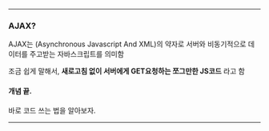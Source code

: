 
---

### AJAX?

AJAX는 (Asynchronous Javascript And XML)의 약자로 서버와 비동기적으로 데이터를 주고받는 자바스크립트를 의미함

조금 쉽게 말해서, **새로고침 없이 서버에게 GET요청하는 쪼그만한 JS코드** 라고 함

#### 개념 끝. 

바로 코드 쓰는 법을 알아보자.

---


